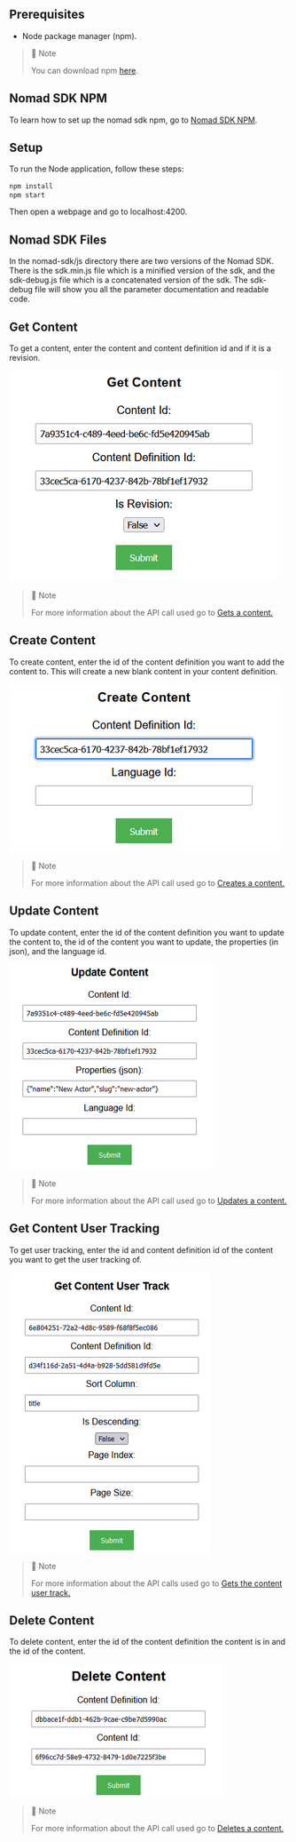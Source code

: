 ## Prerequisites

- Node package manager (npm).

> 📘 Note
> 
> You can download npm [here](https://nodejs.org/en/download).

## Nomad SDK NPM

To learn how to set up the nomad sdk npm, go to [Nomad SDK NPM](doc:nomad-sdk).

## Setup

To run the Node application, follow these steps:
```
npm install
npm start
```

Then open a webpage and go to localhost:4200.


## Nomad SDK Files

In the nomad-sdk/js directory there are two versions of the Nomad SDK. There is the sdk.min.js file which is a minified version of the sdk, and the sdk-debug.js file which is a concatenated version of the sdk. The sdk-debug file will show you all the parameter documentation and readable code.

## Get Content

To get a content, enter the content and content definition id and if it is a revision.

![](images/get-content.png)

> 📘 Note
> 
> For more information about the API call used go to [Gets a content.](ref:getcontent-1)

## Create Content

To create content, enter the id of the content definition you want to add the content to. This will create a new blank content in your content definition.

![](images/create-content.png)

> 📘 Note
> 
> For more information about the API call used go to [Creates a content.](ref:createcontent)

## Update Content

To update content, enter the id of the content definition you want to update the content to, the id of the content you want to update, the properties (in json), and the language id.

![](images/update-content.png)

> 📘 Note
> 
> For more information about the API call used go to [Updates a content.](ref:updatecontent)

## Get Content User Tracking

To get user tracking, enter the id and content definition id of the content you want to get the user tracking of.

![](images/get-content-user-track.png)

> 📘 Note
> 
> For more information about the API calls used go to [Gets the content user track.](ref:getcontentusertrack)

## Delete Content

To delete content, enter the id of the content definition the content is in and the id of the content.

![](images/delete-content.png)

> 📘 Note
> 
> For more information about the API call used go to [Deletes a content.](ref:deletecontent)